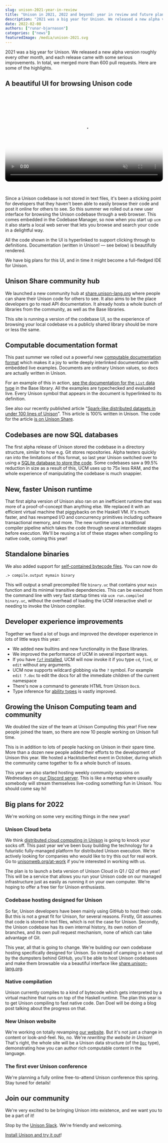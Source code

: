 ```yaml
---
slug: unison-2021-year-in-review
title: "Unison in 2021, 2022 and beyond: year in review and future plans"
description: "2021 was a big year for Unison. We released a new alpha version roughly every other month, and each release came with some serious improvements. In total, we merged more than 600 pull requests. Here are some of the highlights."
date: 2022-02-08
authors: ["runar-bjarnason"]
categories: ["news"]
featuredImage: /media/unison-2021.svg
---
```


2021 was a big year for Unison. We released a new alpha version roughly every other month, and each release came with some serious improvements. In total, we merged more than 600 pull requests. Here are some of the highlights.

## A beautiful UI for browsing Unison code

<br />

<video style="border-radius: 10px;" controls muted width="100%" src="/media/feb-2022-unison-local.mp4" poster="/media/feb-2022-unison-local.png"></video>

<br />

Since a Unison codebase is not stored in text files, it's been a sticking point for developers that they haven't been able to easily browse their code and post it online for others to see. So this summer we rolled out a new user interface for browsing the Unison codebase through a web browser. This comes embedded in the Codebase Manager, so now when you start up `ucm` it also starts a local web server that lets you browse and search your code in a delightful way.

All the code shown in the UI is hyperlinked to support clicking through to definitions. Documentation (written in Unison! — see below) is beautifully rendered.

We have big plans for this UI, and in time it might become a full-fledged IDE for Unison.

## Unison Share community hub

We launched a new community hub at [share.unison-lang.org](share.unison-lang.org) where people can share their Unison code for others to see. It also aims to be the place developers go to read API documentation. It already hosts a whole bunch of libraries from the community, as well as the Base libraries.

This site is running a version of the codebase UI, so the experience of browsing your local codebase vs a publicly shared library should be more or less the same.

## Computable documentation format

This past summer we rolled out a powerful new [computable documentation format](https://www.unisonweb.org/docs/documentation) which makes it a joy to write deeply interlinked documentation with embedded live examples. Documents are ordinary Unison values, so docs are actually written in Unison.

For an example of this in action, [see the documentation for the `List` data type](https://share.unison-lang.org/latest/types/unison/base/List) in the Base library. All the examples are typechecked and evaluated live. Every Unison symbol that appears in the document is hyperlinked to its definition.

See also our recently published article "[Spark-like distributed datasets in under 100 lines of Unison](https://www.unison-lang.org/articles/distributed-datasets/)". This article is 100% written in Unison. The code for the article [is on Unison Share](https://share.unison-lang.org/latest/namespaces/unison/website/articles/distributedDatasets).

## Codebases are now SQL databases

The first alpha release of Unison stored the codebase in a directory structure, similar to how e.g. Git stores repositories. Alpha testers quickly ran into the limitations of this format, so last year Unison switched over to using a [SQLite database to store the code](https://github.com/unisonweb/unison/blob/trunk/docs/repoformats/v2.markdown). Some codebases saw a 99.5% reduction in size as a result of this, UCM uses up to 75x less RAM, and the whole experience of manipulating the codebase is much snappier.

## New, faster Unison runtime

That first alpha version of Unison also ran on an inefficient runtime that was more of a proof-of-concept than anything else. We replaced it with an efficient virtual machine that piggybacks on the Haskell VM. It's much faster, and has revamped I/O and concurrency primitives including software transactional memory, and more. The new runtime uses a traditional compiler pipeline which takes the code through several intermediate stages before execution. We'll be reusing a lot of these stages when compiling to native code, coming this year!

## Standalone binaries

We also added support for [self-contained bytecode files](https://twitter.com/pchiusano/status/1470242716688728075). You can now do

```
.> compile.output mymain binary
```

This will output a small precompiled file `binary.uc` that contains your `main` function and its minimal transitive dependencies. This can be executed from the command line with very fast startup times via `ucm run.compiled binary.uc`, without the overhead of loading the UCM interactive shell or needing to invoke the Unison compiler.

## Developer experience improvements

Together we fixed a lot of bugs and improved the developer experience in lots of little ways this year:

* We added new builtins and new functionality in the Base libraries.
* We improved the performance of UCM in several important ways.
* If you have [`fzf` installed](https://github.com/junegunn/fzf), UCM will now invoke it if you type `cd`, `find`, or `edit` without any arguments.
* UCM now supports wildcard globbing via the `?` symbol. For example `edit ?.doc` to edit the docs for all the immediate children of the current namespace
* There's now a command to generate HTML from Unison `Doc`s.
* Type inference for [ability types](https://www.unisonweb.org/docs/abilities/) is vastly improved.

## Growing the Unison Computing team and community

We doubled the size of the team at Unison Computing this year! Five new people joined the team, so there are now 10 people working on Unison full time.

This is in addition to lots of people hacking on Unison in their spare time. More than a dozen new people added their efforts to the development of Unison this year. We hosted a Hacktoberfest event in October, during which the community came together to fix a whole bunch of issues.

This year we also started hosting weekly community sessions on Wednesdays on [our Discord server](https://discord.gg/vNcZ5vAV). This is like a meetup where usually somebody will stream themselves live-coding something fun in Unison. You should come say hi!

## Big plans for 2022

We're working on some very exciting things in the new year!

### Unison Cloud beta

We think [distributed cloud computing in Unison](https://www.unison-lang.org/articles/distributed-datasets/) is going to knock your socks off. This past year we've been busy building the technology for a futuristic fully-managed platform for distributed Unison execution. We're actively looking for companies who would like to try this out for real work. Go to [unisonweb.org/at-work](https://unisonweb.org/at-work) if you're interested in working with us.

The plan is to launch a beta version of Unison Cloud in Q1 / Q2 of this year! This will be a service that allows you run your Unison code on our managed infrastructure just as easily as running it on your own computer. We're hoping to offer a free tier for Unison enthusiasts.

### Codebase hosting designed for Unison

So far, Unison developers have been mainly using GitHub to host their code. But this is not a great fit for Unison, for several reasons. Firstly, Git assumes that code is stored in text files, which is not the case for Unison. Secondly, the Unison codebase has its own internal history, its own notion of branches, and its own pull request mechanism, none of which can take advantage of Git.

This year, all that is going to change. We're building our own codebase hosting specifically designed for Unison. So instead of camping in a tent out by the dumpsters behind GitHub, you'll be able to host Unison codebases and make them browsable via a beautiful interface like [share.unison-lang.org](https://share.unison-lang.org).

### Native compilation

Unison currently compiles to a kind of bytecode which gets interpreted by a virtual machine that runs on top of the Haskell runtime. The plan this year is to get Unison compiling to fast native code. Dan Doel will be doing a blog post talking about the progress on that.

### New Unison website

We're working on totally revamping [our website](https://unisonweb.org). But it's not just a change in content or look-and-feel. No, no. We're _rewriting the website in Unison_! That's right, the whole site will be a Unison data structure (of the [`Doc`](https://share.unison-lang.org/latest/types/unison/base/Doc) type), demonstrating how you can author rich computable content in the language.

### The first ever Unison conference

We're planning a fully online free-to-attend Unison conference this spring. Stay tuned for details!

## Join our community

We're very excited to be bringing Unison into existence, and we want you to be a part of it!

Stop by the [Unison Slack](https://unisonlanguage.slack.com/ssb/redirect). We're friendly and welcoming.

[Install Unison and try it out](https://www.unisonweb.org/docs)!

